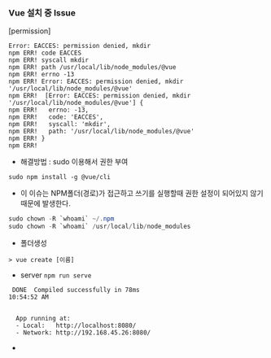 ### Vue 설치 중 Issue 
[permission]
```
Error: EACCES: permission denied, mkdir
npm ERR! code EACCES
npm ERR! syscall mkdir
npm ERR! path /usr/local/lib/node_modules/@vue
npm ERR! errno -13
npm ERR! Error: EACCES: permission denied, mkdir '/usr/local/lib/node_modules/@vue'
npm ERR!  [Error: EACCES: permission denied, mkdir '/usr/local/lib/node_modules/@vue'] {
npm ERR!   errno: -13,
npm ERR!   code: 'EACCES',
npm ERR!   syscall: 'mkdir',
npm ERR!   path: '/usr/local/lib/node_modules/@vue'
npm ERR! }
npm ERR!
```

* 해결방법 : sudo 이용해서 권한 부여 
```
sudo npm install -g @vue/cli
```

* 이 이슈는 NPM폴더(경로)가 접근하고 쓰기를 실행할때 권한 설정이 되어있지 않기 때문에 발생한다.
```java
sudo chown -R `whoami` ~/.npm
sudo chown -R `whoami` /usr/local/lib/node_modules

```

* 폴더생성
```terminal
> vue create [이름]
```

* server 
`npm run serve`
```
 DONE  Compiled successfully in 78ms                                 10:54:52 AM


  App running at:
  - Local:   http://localhost:8080/
  - Network: http://192.168.45.26:8080/

```
* 